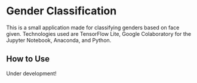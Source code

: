 # Gender Classification

This is a small application made for classifying genders based on face given. Technologies used are TensorFlow Lite, Google Colaboratory for the Jupyter Notebook, Anaconda, and Python.

## How to Use

Under development!